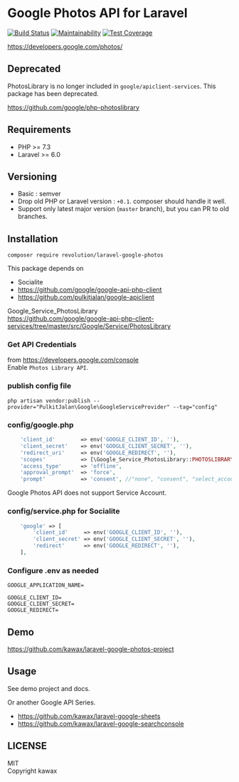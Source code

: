 # Google Photos API for Laravel

[![Build Status](https://travis-ci.com/kawax/laravel-google-photos.svg?branch=master)](https://travis-ci.com/kawax/laravel-google-photos)
[![Maintainability](https://api.codeclimate.com/v1/badges/ac9912fd1c3bfa21a7d3/maintainability)](https://codeclimate.com/github/kawax/laravel-google-photos/maintainability)
[![Test Coverage](https://api.codeclimate.com/v1/badges/ac9912fd1c3bfa21a7d3/test_coverage)](https://codeclimate.com/github/kawax/laravel-google-photos/test_coverage)


https://developers.google.com/photos/

## Deprecated
PhotosLibrary is no longer included in `google/apiclient-services`. This package has been deprecated.

https://github.com/google/php-photoslibrary

## Requirements
- PHP >= 7.3
- Laravel >= 6.0

## Versioning
- Basic : semver
- Drop old PHP or Laravel version : `+0.1`. composer should handle it well.
- Support only latest major version (`master` branch), but you can PR to old branches.

## Installation

```
composer require revolution/laravel-google-photos
```

This package depends on

- Socialite
- https://github.com/google/google-api-php-client
- https://github.com/pulkitjalan/google-apiclient

Google_Service_PhotosLibrary  
https://github.com/google/google-api-php-client-services/tree/master/src/Google/Service/PhotosLibrary

### Get API Credentials
from https://developers.google.com/console  
Enable `Photos Library API`.

### publish config file
```
php artisan vendor:publish --provider="PulkitJalan\Google\GoogleServiceProvider" --tag="config"
```

### config/google.php
```php
    'client_id'        => env('GOOGLE_CLIENT_ID', ''),
    'client_secret'    => env('GOOGLE_CLIENT_SECRET', ''),
    'redirect_uri'     => env('GOOGLE_REDIRECT', ''),
    'scopes'           => [\Google_Service_PhotosLibrary::PHOTOSLIBRARY],
    'access_type'      => 'offline',
    'approval_prompt'  => 'force',
    'prompt'           => 'consent', //"none", "consent", "select_account" default:none
```

Google Photos API does not support Service Account.

### config/service.php for Socialite

```php
    'google' => [
        'client_id'     => env('GOOGLE_CLIENT_ID', ''),
        'client_secret' => env('GOOGLE_CLIENT_SECRET', ''),
        'redirect'      => env('GOOGLE_REDIRECT', ''),
    ],
```

### Configure .env as needed
```
GOOGLE_APPLICATION_NAME=

GOOGLE_CLIENT_ID=
GOOGLE_CLIENT_SECRET=
GOOGLE_REDIRECT=
```

## Demo
https://github.com/kawax/laravel-google-photos-project

## Usage
See demo project and docs.

Or another Google API Series.
- https://github.com/kawax/laravel-google-sheets
- https://github.com/kawax/laravel-google-searchconsole


## LICENSE
MIT  
Copyright kawax
